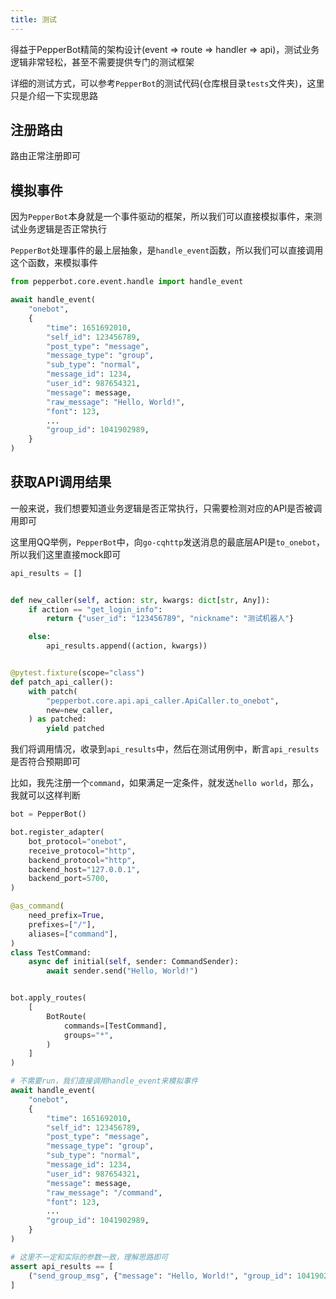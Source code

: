 ```yaml
---
title: 测试
---
```



得益于PepperBot精简的架构设计(event => route => handler => api)，测试业务逻辑非常轻松，甚至不需要提供专门的测试框架

详细的测试方式，可以参考`PepperBot`的测试代码(仓库根目录`tests`文件夹)，这里只是介绍一下实现思路

## 注册路由

路由正常注册即可

## 模拟事件

因为`PepperBot`本身就是一个事件驱动的框架，所以我们可以直接模拟事件，来测试业务逻辑是否正常执行

`PepperBot`处理事件的最上层抽象，是`handle_event`函数，所以我们可以直接调用这个函数，来模拟事件

```py
from pepperbot.core.event.handle import handle_event

await handle_event(
    "onebot",
    {
        "time": 1651692010,
        "self_id": 123456789,
        "post_type": "message",
        "message_type": "group",
        "sub_type": "normal",
        "message_id": 1234,
        "user_id": 987654321,
        "message": message,
        "raw_message": "Hello, World!",
        "font": 123,
        ...
        "group_id": 1041902989,
    }
)
```

## 获取API调用结果

一般来说，我们想要知道业务逻辑是否正常执行，只需要检测对应的API是否被调用即可

这里用QQ举例，`PepperBot`中，向`go-cqhttp`发送消息的最底层API是`to_onebot`，所以我们这里直接mock即可

```py
api_results = []


def new_caller(self, action: str, kwargs: dict[str, Any]):
    if action == "get_login_info":
        return {"user_id": "123456789", "nickname": "测试机器人"}

    else:
        api_results.append((action, kwargs))


@pytest.fixture(scope="class")
def patch_api_caller():
    with patch(
        "pepperbot.core.api.api_caller.ApiCaller.to_onebot",
        new=new_caller,
    ) as patched:
        yield patched
```

我们将调用情况，收录到`api_results`中，然后在测试用例中，断言`api_results`是否符合预期即可

比如，我先注册一个`command`，如果满足一定条件，就发送`hello world`，那么，我就可以这样判断

```py
bot = PepperBot()

bot.register_adapter(
    bot_protocol="onebot",
    receive_protocol="http",
    backend_protocol="http",
    backend_host="127.0.0.1",
    backend_port=5700,
)

@as_command(
    need_prefix=True,
    prefixes=["/"],
    aliases=["command"],
)
class TestCommand:
    async def initial(self, sender: CommandSender):
        await sender.send("Hello, World!")


bot.apply_routes(
    [
        BotRoute(
            commands=[TestCommand],
            groups="*",
        )
    ]
)

# 不需要run，我们直接调用handle_event来模拟事件
await handle_event(
    "onebot",
    {
        "time": 1651692010,
        "self_id": 123456789,
        "post_type": "message",
        "message_type": "group",
        "sub_type": "normal",
        "message_id": 1234,
        "user_id": 987654321,
        "message": message,
        "raw_message": "/command",
        "font": 123,
        ...
        "group_id": 1041902989,
    }
)

# 这里不一定和实际的参数一致，理解思路即可
assert api_results == [
    ("send_group_msg", {"message": "Hello, World!", "group_id": 1041902989}) 
]
```
